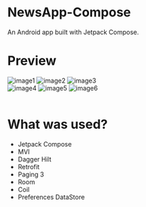 # NewsApp-Compose
An Android app built with Jetpack Compose.

# Preview 
![image1](https://github.com/user-attachments/assets/d12b40ee-6ed9-4a53-b422-d53b084036f9)
![image2](https://github.com/user-attachments/assets/1eaa12e7-4d24-4672-87bd-88c7202a3af2)
![image3](https://github.com/user-attachments/assets/4fa92ed3-20ca-415c-8ec9-d0e217cae047)
<br>
![image4](https://github.com/user-attachments/assets/58f1070b-3590-4788-a937-ab79da05046f)
![image5](https://github.com/user-attachments/assets/fc8afb0c-250f-4222-ab64-392a94b4e95b)
![image6](https://github.com/user-attachments/assets/76195a03-5259-4d81-9fa7-241ff64f9899)
<br><br>

# What was used?
<ul>
  <li>Jetpack Compose</li>
  <li>MVI</li>
  <li>Dagger Hilt</li>
  <li>Retrofit</li>
  <li>Paging 3</li>
  <li>Room</li>
  <li>Coil</li>
  <li>Preferences DataStore</li>
</ul>
